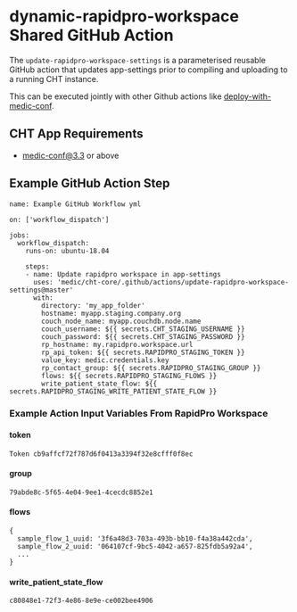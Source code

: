 # dynamic-rapidpro-workspace Shared GitHub Action
The `update-rapidpro-workspace-settings` is a parameterised reusable GitHub action that updates app-settings prior to compiling and uploading to a running CHT instance.

This can be executed jointly with other Github actions like [deploy-with-medic-conf](https://github.com/medic/cht-core/tree/master/.github/actions/deploy-with-medic-conf).

## CHT App Requirements
* medic-conf@3.3 or above

## Example GitHub Action Step

```
name: Example GitHub Workflow yml

on: ['workflow_dispatch']

jobs:
  workflow_dispatch:
    runs-on: ubuntu-18.04

    steps:
    - name: Update rapidpro workspace in app-settings 
      uses: 'medic/cht-core/.github/actions/update-rapidpro-workspace-settings@master'
      with:
        directory: 'my_app_folder'
        hostname: myapp.staging.company.org
        couch_node_name: myapp.couchdb.node.name
        couch_username: ${{ secrets.CHT_STAGING_USERNAME }}
        couch_password: ${{ secrets.CHT_STAGING_PASSWORD }}
        rp_hostname: my.rapidpro.workspace.url
        rp_api_token: ${{ secrets.RAPIDPRO_STAGING_TOKEN }}
        value_key: medic.credentials.key
        rp_contact_group: ${{ secrets.RAPIDPRO_STAGING_GROUP }}
        flows: ${{ secrets.RAPIDPRO_STAGING_FLOWS }}
        write_patient_state_flow: ${{ secrets.RAPIDPRO_STAGING_WRITE_PATIENT_STATE_FLOW }}
```

### Example Action Input Variables From RapidPro Workspace

#### token
```
Token cb9affcf72f787d6f0413a3394f32e8cfff0f8ec
```

#### group
```
79abde8c-5f65-4e04-9ee1-4cecdc8852e1
```

#### flows
```
{
  sample_flow_1_uuid: '3f6a48d3-703a-493b-bb10-f4a38a442cda',
  sample_flow_2_uuid: '064107cf-9bc5-4042-a657-825fdb5a92a4',
  ...
}
```
#### write_patient_state_flow
```
c80848e1-72f3-4e86-8e9e-ce002bee4906
```
